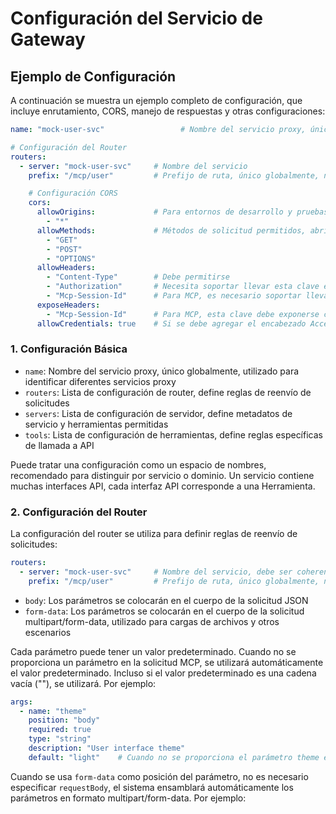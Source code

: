 # Configuración del Servicio de Gateway

## Ejemplo de Configuración

A continuación se muestra un ejemplo completo de configuración, que incluye enrutamiento, CORS, manejo de respuestas y otras configuraciones:

```yaml
name: "mock-user-svc"                 # Nombre del servicio proxy, único globalmente

# Configuración del Router
routers:
  - server: "mock-user-svc"     # Nombre del servicio
    prefix: "/mcp/user"         # Prefijo de ruta, único globalmente, no puede repetirse, se recomienda distinguir por servicio o dominio+módulo

    # Configuración CORS
    cors:
      allowOrigins:             # Para entornos de desarrollo y pruebas, todo puede abrirse; para producción, es mejor abrir según sea necesario. (La mayoría de los Clientes MCP no necesitan CORS)
        - "*"
      allowMethods:             # Métodos de solicitud permitidos, abrir según sea necesario. Para MCP (SSE y Streamable), generalmente solo se requieren estos 3 métodos
        - "GET"
        - "POST"
        - "OPTIONS"
      allowHeaders:
        - "Content-Type"        # Debe permitirse
        - "Authorization"       # Necesita soportar llevar esta clave en la solicitud para necesidades de autenticación
        - "Mcp-Session-Id"      # Para MCP, es necesario soportar llevar esta clave en la solicitud, de lo contrario Streamable HTTP no puede usarse normalmente
      exposeHeaders:
        - "Mcp-Session-Id"      # Para MCP, esta clave debe exponerse cuando CORS está habilitado, de lo contrario Streamable HTTP no puede usarse normalmente
      allowCredentials: true    # Si se debe agregar el encabezado Access-Control-Allow-Credentials: true
```

### 1. Configuración Básica

- `name`: Nombre del servicio proxy, único globalmente, utilizado para identificar diferentes servicios proxy
- `routers`: Lista de configuración de router, define reglas de reenvío de solicitudes
- `servers`: Lista de configuración de servidor, define metadatos de servicio y herramientas permitidas
- `tools`: Lista de configuración de herramientas, define reglas específicas de llamada a API

Puede tratar una configuración como un espacio de nombres, recomendado para distinguir por servicio o dominio. Un servicio contiene muchas interfaces API, cada interfaz API corresponde a una Herramienta.

### 2. Configuración del Router

La configuración del router se utiliza para definir reglas de reenvío de solicitudes:

```yaml
routers:
  - server: "mock-user-svc"     # Nombre del servicio, debe ser coherente con el nombre en servers
    prefix: "/mcp/user"         # Prefijo de ruta, único globalmente, no puede repetirse
```

- `body`: Los parámetros se colocarán en el cuerpo de la solicitud JSON
- `form-data`: Los parámetros se colocarán en el cuerpo de la solicitud multipart/form-data, utilizado para cargas de archivos y otros escenarios

Cada parámetro puede tener un valor predeterminado. Cuando no se proporciona un parámetro en la solicitud MCP, se utilizará automáticamente el valor predeterminado. Incluso si el valor predeterminado es una cadena vacía (""), se utilizará. Por ejemplo:

```yaml
args:
  - name: "theme"
    position: "body"
    required: true
    type: "string"
    description: "User interface theme"
    default: "light"    # Cuando no se proporciona el parámetro theme en la solicitud, se usará "light" como valor predeterminado
```

Cuando se usa `form-data` como posición del parámetro, no es necesario especificar `requestBody`, el sistema ensamblará automáticamente los parámetros en formato multipart/form-data. Por ejemplo: 